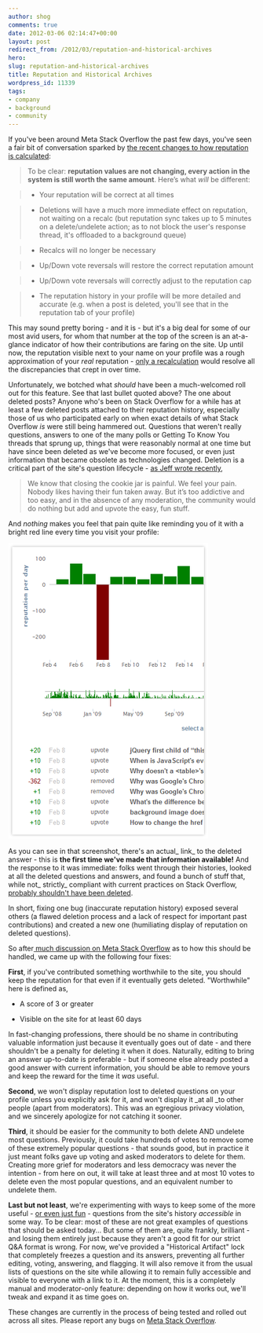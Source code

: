 ```yaml
---
author: shog
comments: true
date: 2012-03-06 02:14:47+00:00
layout: post
redirect_from: /2012/03/reputation-and-historical-archives
hero: 
slug: reputation-and-historical-archives
title: Reputation and Historical Archives
wordpress_id: 11339
tags:
- company
- background
- community
---
```


If you've been around Meta Stack Overflow the past few days, you've seen a fair bit of conversation sparked by [the recent changes to how reputation is calculated](http://meta.stackoverflow.com/questions/123319/recent-reputation-history-changes):


>To be clear: **reputation values are not changing, every action in the system is still worth the same amount**. Here’s what _will_ be different:

> 
> 
	
>   * Your reputation will be correct at all times
> 
	
>   * Deletions will have a much more immediate effect on reputation, not waiting on a recalc (but reputation sync takes up to 5 minutes on a delete/undelete action; as to not block the user's response thread, it's offloaded to a background queue)
> 
	
>   * Recalcs will no longer be necessary
> 
	
>   * Up/Down vote reversals will restore the correct reputation amount
> 
	
>   * Up/Down vote reversals will correctly adjust to the reputation cap
> 
	
>   * The reputation history in your profile will be more detailed and accurate (e.g. when a post is deleted, you'll see that in the reputation tab of your profile)
> 



This may sound pretty boring - and it is - but it's a big deal for some of our most avid users, for whom that number at the top of the screen is an at-a-glance indicator of how their contributions are faring on the site. Up until now, the reputation visible next to your name on your profile was a rough approximation of your _real_ reputation - [only a recalculation](http://blog.stackoverflow.com/2010/03/the-great-reputation-recalc-begins/) would resolve all the discrepancies that crept in over time.

Unfortunately, we botched what _should_ have been a much-welcomed roll out for this feature. See that last bullet quoted above? The one about deleted posts? Anyone who's been on Stack Overflow for a while has at least a few deleted posts attached to their reputation history, especially those of us who participated early on when exact details of what Stack Overflow _is_ were still being hammered out. Questions that weren't really questions, answers to one of the many polls or Getting To Know You threads that sprung up, things that were reasonably normal at one time but have since been deleted as we've become more focused, or even just information that became obsolete as technologies changed. Deletion is a critical part of the site's question lifecycle - [as Jeff wrote recently](http://blog.stackoverflow.com/2012/01/the-trouble-with-popularity/),


<blockquote>We know that closing the cookie jar is painful. We feel your pain. Nobody likes having their fun taken away. But it’s too addictive and too easy, and in the absence of any moderation, the community would do nothing but add and upvote the easy, fun stuff.</blockquote>


And _nothing_ makes you feel that pain quite like reminding you of it with a bright red line every time you visit your profile:

![](/images/wordpress/badrep.png)

As you can see in that screenshot, there's an actual_ link_ to the deleted answer - this is **the first time we've made that information available!** And the response to it was immediate: folks went through their histories, looked at all the deleted questions and answers, and found a bunch of stuff that, while not_ strictly_ compliant with current practices on Stack Overflow, [probably shouldn't have been deleted](http://stackoverflow.com/questions/432922/significant-new-inventions-in-computing-since-1980).

In short, fixing one bug (inaccurate reputation history) exposed several others (a flawed deletion process and a lack of respect for important past contributions) and created a new one (humiliating display of reputation on deleted questions).

So after[ much discussion on Meta Stack Overflow](http://meta.stackoverflow.com/questions/124439/community-led-deletionism-a-protocol-for-sanity) as to how this should be handled, we came up with the following four fixes:

**First**, if you've contributed something worthwhile to the site, you should keep the reputation for that even if it eventually gets deleted. "Worthwhile" here is defined as,



	
  * A score of 3 or greater

	
  * Visible on the site for at least 60 days


In fast-changing professions, there should be no shame in contributing valuable information just because it eventually goes out of date - and there shouldn't be a penalty for deleting it when it does. Naturally, editing to bring an answer up-to-date is preferable - but if someone else already posted a good answer with current information, you should be able to remove yours and keep the reward for the time it _was_ useful.

**Second**, we won't display reputation lost to deleted questions on your profile unless you explicitly ask for it, and won't display it _at all _to other people (apart from moderators). This was an egregious privacy violation, and we sincerely apologize for not catching it sooner.

**Third**, it should be easier for the community to both delete AND undelete most questions. Previously, it could take hundreds of votes to remove some of these extremely popular questions - that sounds good, but in practice it just meant folks gave up voting and asked moderators to delete for them. Creating more grief for moderators and less democracy was never the intention - from here on out, it will take at least three and at most 10 votes to delete even the most popular questions, and an equivalent number to undelete them.

**Last but not least**, we're experimenting with ways to keep some of the more useful - [or even just fun](http://blog.stackoverflow.com/2010/01/stack-overflow-where-we-hate-fun/) - questions from the site's history _accessible_ in some way. To be clear: most of these are not great examples of questions that should be asked today... But some of them are, quite frankly, brilliant - and losing them entirely just because they aren't a good fit for our strict Q&A format is wrong. For now, we've provided a "Historical Artifact" lock that completely freezes a question and its answers, preventing all further editing, voting, answering, and flagging. It will also remove it from the usual lists of questions on the site while allowing it to remain fully accessible and visible to everyone with a link to it. At the moment, this is a completely manual and moderator-only feature: depending on how it works out, we'll tweak and expand it as time goes on.

These changes are currently in the process of being tested and rolled out across all sites. Please report any bugs on [Meta Stack Overflow](http://meta.stackoverflow.com/).
